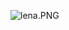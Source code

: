 ![lena.PNG](https://github.com/JohnVictor2017/matlab/blob/master/PDI/canny-sobel-prewitt/lena-canny-sobel-prewitt.PNG)
